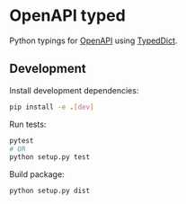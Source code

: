 # OpenAPI typed

Python typings for [OpenAPI](https://swagger.io/specification/) using [TypedDict](https://www.python.org/dev/peps/pep-0589/).

## Development

Install development dependencies:

```bash
pip install -e .[dev]
```

Run tests:

```bash
pytest
# OR
python setup.py test
```

Build package:

```bash
python setup.py dist
```
